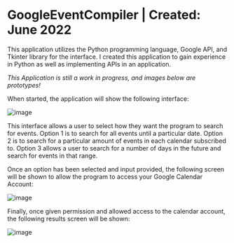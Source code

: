 # GoogleEventCompiler | Created: June 2022
This application utilizes the Python programming language, Google API, and Tkinter library for the interface. I created this application to gain experience in Python as well as implementing APIs in an application. 

_This Application is still a work in progress, and images below are prototypes!_

When started, the application will show the following interface:

![image](https://user-images.githubusercontent.com/60588691/173165402-65085772-06f8-4f5d-a970-96dac530a084.png)

This interface allows a user to select how they want the program to search for events. Option 1 is to search for all events until a particular date. Option 2 is to search for a particular amount of events in each calendar subscribed to. Option 3 allows a user to search for a number of days in the future and search for events in that range. 

Once an option has been selected and input provided, the following screen will be shown to allow the program to access your Google Calendar Account:

![image](https://user-images.githubusercontent.com/60588691/173165612-66a6f1a0-a0e7-4513-97ac-3cd0e65aceb7.png)

Finally, once given permission and allowed access to the calendar account, the following results screen will be shown:

![image](https://user-images.githubusercontent.com/60588691/173165638-fa9b2d48-8e2a-40c2-9779-2a25e86c702a.png)


